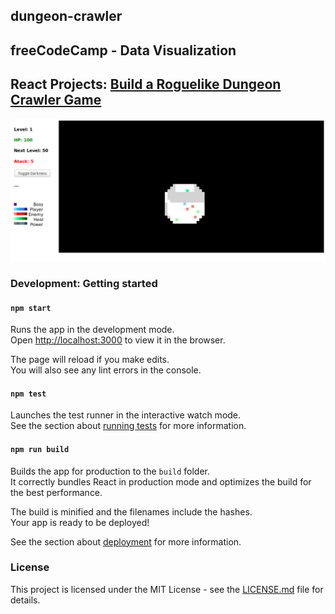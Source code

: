 ## dungeon-crawler
## freeCodeCamp - Data Visualization
## React Projects: [Build a Roguelike Dungeon Crawler Game](https://www.freecodecamp.org/challenges/build-a-roguelike-dungeon-crawler-game)

![Dungeon Crawler](ss/dungeon.png)

### Development: Getting started

#### `npm start`

Runs the app in the development mode.<br>
Open [http://localhost:3000](http://localhost:3000) to view it in the browser.

The page will reload if you make edits.<br>
You will also see any lint errors in the console.

#### `npm test`

Launches the test runner in the interactive watch mode.<br>
See the section about [running tests](#running-tests) for more information.

#### `npm run build`

Builds the app for production to the `build` folder.<br>
It correctly bundles React in production mode and optimizes the build for the best performance.

The build is minified and the filenames include the hashes.<br>
Your app is ready to be deployed!

See the section about [deployment](#deployment) for more information.

### License

This project is licensed under the MIT License - see the [LICENSE.md](LICENSE.md) file for details.
